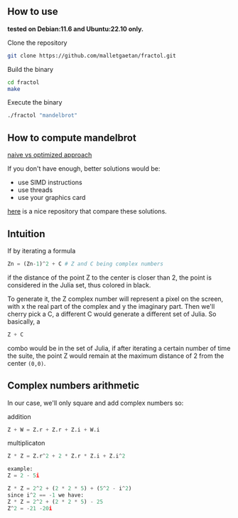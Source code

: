 ## How to use

**tested on Debian:11.6 and Ubuntu:22.10 only.**

Clone the repository
```bash
git clone https://github.com/malletgaetan/fractol.git
```

Build the binary
```bash
cd fractol
make
```

Execute the binary
```bash
./fractol "mandelbrot"
```

## How to compute mandelbrot

[naive vs optimized approach](https://en.wikipedia.org/wiki/Plotting_algorithms_for_the_Mandelbrot_set)

If you don't have enough, better solutions would be:

- use SIMD instructions
- use threads
- use your graphics card

[here](https://github.com/bisqwit/cpp_parallelization_examples) is a nice repository that compare these solutions.

## Intuition

If by iterating a formula
```py
Zn = (Zn-1)^2 + C # Z and C being complex numbers
```
if the distance of the point Z to the center is closer than 2, the point is considered in the Julia set, thus colored in black.

To generate it, the Z complex number will represent a pixel on the screen, with x the real part of the complex and y the imaginary part. Then we'll cherry pick a C, a different C would generate a different set of Julia. So basically, a 
```py
Z + C
```
combo would be in the set of Julia, if after iterating a certain number of time the suite, the point Z would remain at the maximum distance of 2 from the center `(0,0)`.


## Complex numbers arithmetic

In our case, we'll only square and add complex numbers so:

addition
```py
Z + W = Z.r + Z.r + Z.i + W.i
```

multiplicaton
```py
Z * Z = Z.r^2 + 2 * Z.r * Z.i + Z.i^2

example:
Z = 2 - 5i

Z * Z = 2^2 + (2 * 2 * 5) + (5^2 - i^2)
since i^2 == -1 we have:
Z * Z = 2^2 + (2 * 2 * 5) - 25
Z^2 = -21 -20i
```
